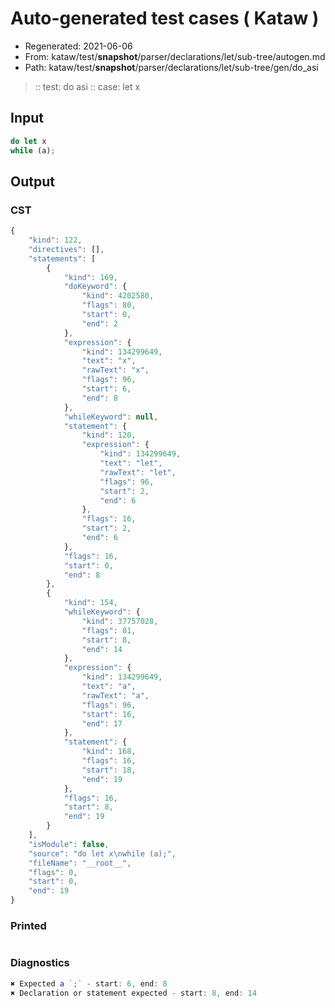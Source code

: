 # Auto-generated test cases ( Kataw )
- Regenerated: 2021-06-06
- From: kataw/test/__snapshot__/parser/declarations/let/sub-tree/autogen.md
- Path: kataw/test/__snapshot__/parser/declarations/let/sub-tree/gen/do_asi
> :: test: do asi
> :: case: let x
## Input

`````js
do let x
while (a);
`````
## Output

### CST

```javascript
{
    "kind": 122,
    "directives": [],
    "statements": [
        {
            "kind": 169,
            "doKeyword": {
                "kind": 4202580,
                "flags": 80,
                "start": 0,
                "end": 2
            },
            "expression": {
                "kind": 134299649,
                "text": "x",
                "rawText": "x",
                "flags": 96,
                "start": 6,
                "end": 8
            },
            "whileKeyword": null,
            "statement": {
                "kind": 120,
                "expression": {
                    "kind": 134299649,
                    "text": "let",
                    "rawText": "let",
                    "flags": 96,
                    "start": 2,
                    "end": 6
                },
                "flags": 16,
                "start": 2,
                "end": 6
            },
            "flags": 16,
            "start": 0,
            "end": 8
        },
        {
            "kind": 154,
            "whileKeyword": {
                "kind": 37757028,
                "flags": 81,
                "start": 8,
                "end": 14
            },
            "expression": {
                "kind": 134299649,
                "text": "a",
                "rawText": "a",
                "flags": 96,
                "start": 16,
                "end": 17
            },
            "statement": {
                "kind": 168,
                "flags": 16,
                "start": 18,
                "end": 19
            },
            "flags": 16,
            "start": 8,
            "end": 19
        }
    ],
    "isModule": false,
    "source": "do let x\nwhile (a);",
    "fileName": "__root__",
    "flags": 0,
    "start": 0,
    "end": 19
}
```

### Printed

```javascript

```

### Diagnostics

```javascript
✖ Expected a `;` - start: 6, end: 8
✖ Declaration or statement expected - start: 8, end: 14

```

